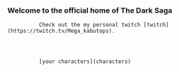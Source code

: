 ###  Welcome to the official home of The Dark Saga




              Check out the my personal twitch [twitch](https://twitch.tv/Mega_kabutops).
              
              
              
              
              [your characters](characters)
